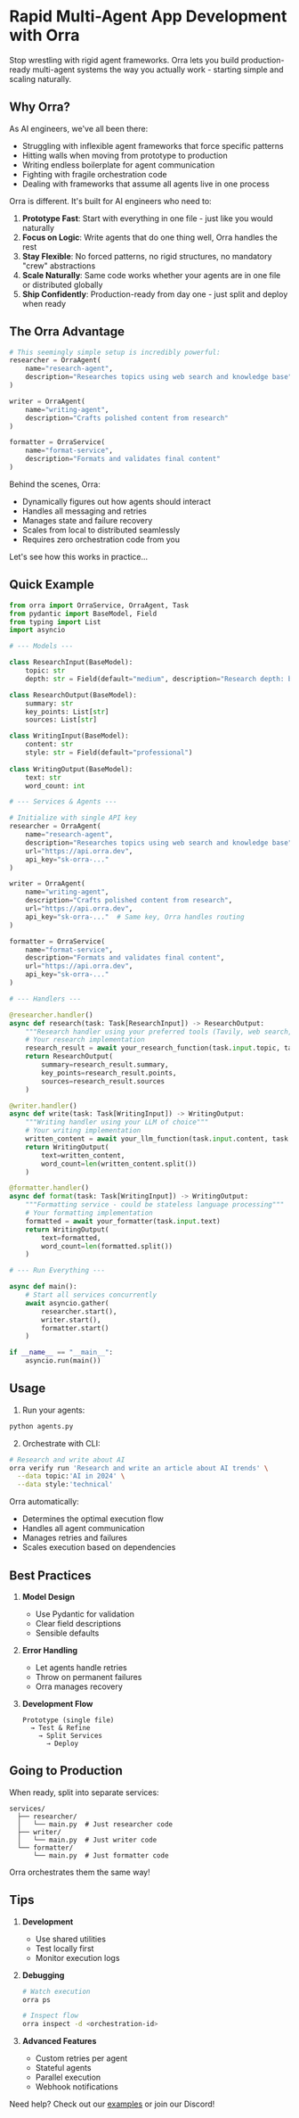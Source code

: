 # Rapid Multi-Agent App Development with Orra

Stop wrestling with rigid agent frameworks. Orra lets you build production-ready multi-agent systems the way you actually work - starting simple and scaling naturally.

## Why Orra?

As AI engineers, we've all been there:
- Struggling with inflexible agent frameworks that force specific patterns
- Hitting walls when moving from prototype to production
- Writing endless boilerplate for agent communication
- Fighting with fragile orchestration code
- Dealing with frameworks that assume all agents live in one process

Orra is different. It's built for AI engineers who need to:
1. **Prototype Fast**: Start with everything in one file - just like you would naturally
2. **Focus on Logic**: Write agents that do one thing well, Orra handles the rest
3. **Stay Flexible**: No forced patterns, no rigid structures, no mandatory "crew" abstractions
4. **Scale Naturally**: Same code works whether your agents are in one file or distributed globally
5. **Ship Confidently**: Production-ready from day one - just split and deploy when ready

## The Orra Advantage

```python
# This seemingly simple setup is incredibly powerful:
researcher = OrraAgent(
    name="research-agent",
    description="Researches topics using web search and knowledge base"
)

writer = OrraAgent(
    name="writing-agent",  
    description="Crafts polished content from research"
)

formatter = OrraService(
    name="format-service",
    description="Formats and validates final content"
)
```

Behind the scenes, Orra:
- Dynamically figures out how agents should interact
- Handles all messaging and retries
- Manages state and failure recovery
- Scales from local to distributed seamlessly
- Requires zero orchestration code from you

Let's see how this works in practice...

## Quick Example

```python
from orra import OrraService, OrraAgent, Task
from pydantic import BaseModel, Field
from typing import List
import asyncio

# --- Models ---

class ResearchInput(BaseModel):
    topic: str
    depth: str = Field(default="medium", description="Research depth: basic, medium, deep")

class ResearchOutput(BaseModel):
    summary: str
    key_points: List[str]
    sources: List[str]

class WritingInput(BaseModel):
    content: str
    style: str = Field(default="professional")
    
class WritingOutput(BaseModel):
    text: str
    word_count: int

# --- Services & Agents ---

# Initialize with single API key
researcher = OrraAgent(
    name="research-agent",
    description="Researches topics using web search and knowledge base",
    url="https://api.orra.dev",
    api_key="sk-orra-..."
)

writer = OrraAgent(
    name="writing-agent",
    description="Crafts polished content from research",
    url="https://api.orra.dev",
    api_key="sk-orra-..."  # Same key, Orra handles routing
)

formatter = OrraService(
    name="format-service",
    description="Formats and validates final content",
    url="https://api.orra.dev",
    api_key="sk-orra-..."
)

# --- Handlers ---

@researcher.handler()
async def research(task: Task[ResearchInput]) -> ResearchOutput:
    """Research handler using your preferred tools (Tavily, web search, etc)"""
    # Your research implementation
    research_result = await your_research_function(task.input.topic, task.input.depth)
    return ResearchOutput(
        summary=research_result.summary,
        key_points=research_result.points,
        sources=research_result.sources
    )

@writer.handler()
async def write(task: Task[WritingInput]) -> WritingOutput:
    """Writing handler using your LLM of choice"""
    # Your writing implementation
    written_content = await your_llm_function(task.input.content, task.input.style)
    return WritingOutput(
        text=written_content,
        word_count=len(written_content.split())
    )

@formatter.handler()
async def format(task: Task[WritingInput]) -> WritingOutput:
    """Formatting service - could be stateless language processing"""
    # Your formatting implementation
    formatted = await your_formatter(task.input.text)
    return WritingOutput(
        text=formatted,
        word_count=len(formatted.split())
    )

# --- Run Everything ---

async def main():
    # Start all services concurrently
    await asyncio.gather(
        researcher.start(),
        writer.start(),
        formatter.start()
    )

if __name__ == "__main__":
    asyncio.run(main())
```

## Usage

1. Run your agents:
```bash
python agents.py
```

2. Orchestrate with CLI:
```bash
# Research and write about AI
orra verify run 'Research and write an article about AI trends' \
  --data topic:'AI in 2024' \
  --data style:'technical'
```

Orra automatically:
- Determines the optimal execution flow
- Handles all agent communication
- Manages retries and failures
- Scales execution based on dependencies

## Best Practices

1. **Model Design**
    - Use Pydantic for validation
    - Clear field descriptions
    - Sensible defaults

2. **Error Handling**
    - Let agents handle retries
    - Throw on permanent failures
    - Orra manages recovery

3. **Development Flow**
   ```
   Prototype (single file)
     → Test & Refine
       → Split Services
         → Deploy
   ```

## Going to Production

When ready, split into separate services:
```plaintext
services/
  ├── researcher/
  │   └── main.py  # Just researcher code
  ├── writer/
  │   └── main.py  # Just writer code
  └── formatter/
      └── main.py  # Just formatter code
```

Orra orchestrates them the same way!

## Tips

1. **Development**
    - Use shared utilities
    - Test locally first
    - Monitor execution logs

2. **Debugging**
   ```bash
   # Watch execution
   orra ps
   
   # Inspect flow
   orra inspect -d <orchestration-id>
   
   ```

3. **Advanced Features**
    - Custom retries per agent
    - Stateful agents
    - Parallel execution
    - Webhook notifications

Need help? Check out our [examples](../examples) or join our Discord!
